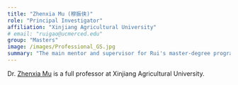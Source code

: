 ```yaml
---
title: "Zhenxia Mu (穆振侠)"
role: "Principal Investigator"
affiliation: "Xinjiang Agricultural University"
# email: "ruigao@ucmerced.edu"
group: "Masters"
image: /images/Professional_GS.jpg
summary: "The main mentor and supervisor for Rui's master-degree program."
---
```


Dr. [Zhenxia Mu](https://chce.xjau.edu.cn/2023/0830/c3851a87999/page.htm) is a full professor at Xinjiang Agricultural University.

<!-- ---
title: "Rui Gao"
position: "Postdoctoral Researcher"
image: /images/Professional_GS.jpg
layout: archive
permalink: /people/rui-gao/
author_profile: true
tags:
  - Drainage
  - Image Processing
  - Signal Processing
  - ArcMap
  - ArcGIS-Pro
  - Python
  - Matlab
---

Rui Gao is focused on remote sensing and water management in California vineyards. -->
